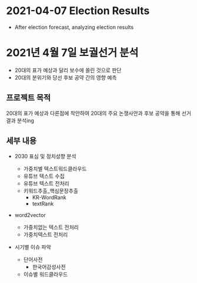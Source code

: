# 2021-04-07 Election Results
- After election forecast, analyzing election results

# 2021년 4월 7일 보궐선거 분석
- 20대의 표가 예상과 달리 보수에 쏠린 것으로 판단
- 20대의 분위기와 당선 후보 공약 간의 영향 예측

## 프로젝트 목적
20대의 표가 예상과 다른점에 착안하여 20대의 주요 논쟁사안과 후보 공약을 통해 선거 결과 분석ing

## 세부 내용
- 2030 표심 및 정치성향 분석
    - 가중치별 텍스트워드클라우드
    - 유튜브 텍스트 수집
    - 유튜브 텍스트 전처리
    - 키워드추출_핵심문장추출
        - KR-WordRank
        - textRank
- word2vector
    - 가중치없는 텍스트 전처리
    - 가중치텍스트 전처리

- 시기별 이슈 파악
    - 단어사전
        - 한국어감성사전
    - 이슈별 워드클라우드
